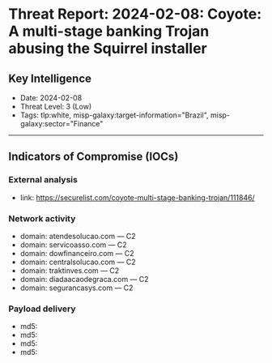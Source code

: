 # Threat Report: 2024-02-08: Coyote: A multi-stage banking Trojan abusing the Squirrel installer


## Key Intelligence
* Date: 2024-02-08
* Threat Level: 3 (Low)
* Tags: tlp:white, misp-galaxy:target-information="Brazil", misp-galaxy:sector="Finance"

---

## Indicators of Compromise (IOCs)
### External analysis
* link: https://securelist.com/coyote-multi-stage-banking-trojan/111846/

### Network activity
* domain: atendesolucao.com — C2
* domain: servicoasso.com — C2
* domain: dowfinanceiro.com — C2
* domain: centralsolucao.com — C2
* domain: traktinves.com — C2
* domain: diadaacaodegraca.com — C2
* domain: segurancasys.com — C2

### Payload delivery
* md5: <md5>
* md5: <md5>
* md5: <md5>
* md5: <md5>
